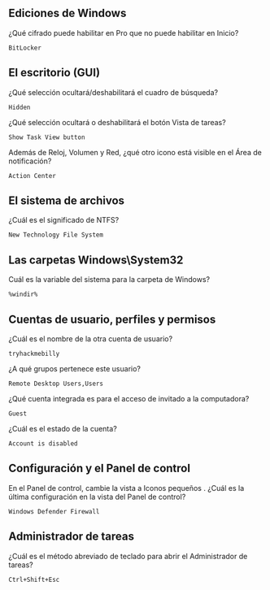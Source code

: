 ## Ediciones de Windows

¿Qué cifrado puede habilitar en Pro que no puede habilitar en Inicio?

    BitLocker

## El escritorio (GUI)

¿Qué selección ocultará/deshabilitará el cuadro de búsqueda?

    Hidden

¿Qué selección ocultará o deshabilitará el botón Vista de tareas?

    Show Task View button

Además de Reloj, Volumen y Red, ¿qué otro icono está visible en el Área de notificación?

    Action Center

## El sistema de archivos

¿Cuál es el significado de NTFS?

    New Technology File System


## Las carpetas Windows\System32

Cuál es la variable del sistema para la carpeta de Windows?

    %windir%

## Cuentas de usuario, perfiles y permisos


¿Cuál es el nombre de la otra cuenta de usuario?

    tryhackmebilly

¿A qué grupos pertenece este usuario?

    Remote Desktop Users,Users

¿Qué cuenta integrada es para el acceso de invitado a la computadora?

    Guest

¿Cuál es el estado de la cuenta?

    Account is disabled

## Configuración y el Panel de control


En el Panel de control, cambie la vista a Iconos pequeños . ¿Cuál es la última configuración en la vista del Panel de control?

    Windows Defender Firewall

## Administrador de tareas


¿Cuál es el método abreviado de teclado para abrir el Administrador de tareas?

    Ctrl+Shift+Esc

